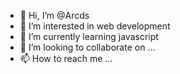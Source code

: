 - 👋 Hi, I’m @Arcds
- 👀 I’m interested in web development
- 🌱 I’m currently learning javascript
- 💞️ I’m looking to collaborate on ...
- 📫 How to reach me ...

<!---
Arcds/Arcds is a ✨ special ✨ repository because its `README.md` (this file) appears on your GitHub profile.
You can click the Preview link to take a look at your changes.
--->
